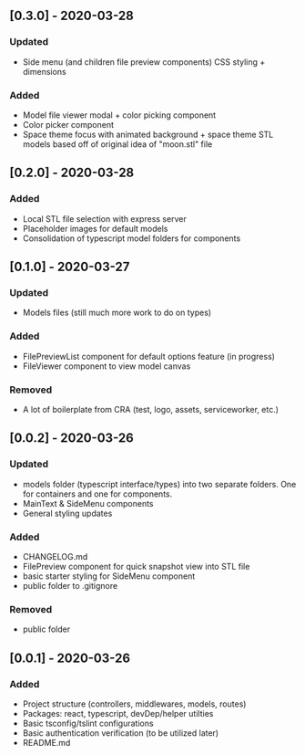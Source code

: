 ## [0.3.0] - 2020-03-28

### Updated

-   Side menu (and children file preview components) CSS styling + dimensions

### Added

-   Model file viewer modal + color picking component
-   Color picker component
-   Space theme focus with animated background + space theme STL models based off of original idea of "moon.stl" file

## [0.2.0] - 2020-03-28

### Added

-   Local STL file selection with express server
-   Placeholder images for default models
-   Consolidation of typescript model folders for components

## [0.1.0] - 2020-03-27

### Updated

-   Models files (still much more work to do on types)

### Added

-   FilePreviewList component for default options feature (in progress)
-   FileViewer component to view model canvas

### Removed

-   A lot of boilerplate from CRA (test, logo, assets, serviceworker, etc.)

## [0.0.2] - 2020-03-26

### Updated

-   models folder (typescript interface/types) into two separate folders. One for containers and one for components.
-   MainText & SideMenu components
-   General styling updates

### Added

-   CHANGELOG.md
-   FilePreview component for quick snapshot view into STL file
-   basic starter styling for SideMenu component
-   public folder to .gitignore

### Removed

-   public folder

## [0.0.1] - 2020-03-26

### Added

-   Project structure (controllers, middlewares, models, routes)
-   Packages: react, typescript, devDep/helper utilties
-   Basic tsconfig/tslint configurations
-   Basic authentication verification (to be utilized later)
-   README.md

